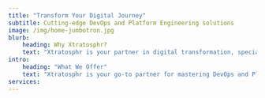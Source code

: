 ```yaml
---
title: "Transform Your Digital Journey"
subtitle: Cutting-edge DevOps and Platform Engineering solutions
image: /img/home-jumbotron.jpg
blurb:
    heading: Why Xtratosphr?
    text: "Xtratosphr is your partner in digital transformation, specializing in DevOps and Platform Engineering. We've helped companies increase deployment speed and reduce operational costs. Ready to revolutionize your digital operations? Contact us today for a free consultation."
intro:
    heading: "What We Offer"
    text: "Xtratosphr is your go-to partner for mastering DevOps and Platform Engineering. We are committed to helping businesses optimize their digital operations and infrastructure. Our comprehensive services are designed to support your journey towards digital excellence."
services:
---
```

